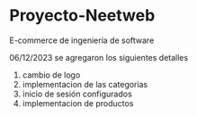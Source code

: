 # Proyecto-Neetweb
E-commerce de ingeniería de software

06/12/2023 se agregaron los siguientes detalles
1. cambio de logo
2. implementacion de las categorias
3. inicio de sesión configurados
4. implementacion de productos
   
